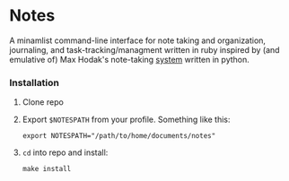# Notes

A minamlist command-line interface for note taking and organization, journaling, and task-tracking/managment written in ruby inspired by (and emulative of) Max Hodak's note-taking [system](https://github.com/maxhodak/notes) written in python. 

### Installation
1. Clone repo
2. Export `$NOTESPATH` from your profile. Something like this: 

    ```
    export NOTESPATH="/path/to/home/documents/notes"
    ```
    
3. `cd` into repo and install:

    ```
    make install
    ```
    
   

